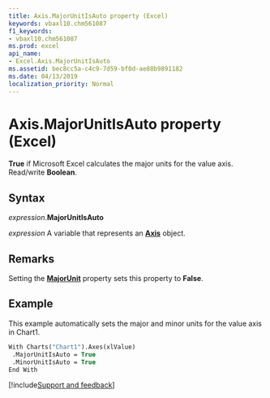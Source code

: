 ```yaml
---
title: Axis.MajorUnitIsAuto property (Excel)
keywords: vbaxl10.chm561087
f1_keywords:
- vbaxl10.chm561087
ms.prod: excel
api_name:
- Excel.Axis.MajorUnitIsAuto
ms.assetid: bec8cc5a-c4c9-7d59-bf0d-ae88b9891182
ms.date: 04/13/2019
localization_priority: Normal
---
```



# Axis.MajorUnitIsAuto property (Excel)

**True** if Microsoft Excel calculates the major units for the value axis. Read/write **Boolean**.


## Syntax

_expression_.**MajorUnitIsAuto**

_expression_ A variable that represents an **[Axis](Excel.Axis(object).md)** object.


## Remarks

Setting the **[MajorUnit](Excel.Axis.MajorUnit.md)** property sets this property to **False**.


## Example

This example automatically sets the major and minor units for the value axis in Chart1.

```vb
With Charts("Chart1").Axes(xlValue) 
 .MajorUnitIsAuto = True 
 .MinorUnitIsAuto = True 
End With
```




[!include[Support and feedback](~/includes/feedback-boilerplate.md)]